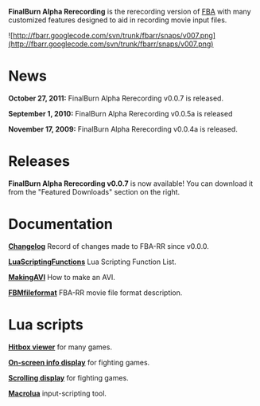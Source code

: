 **FinalBurn Alpha Rerecording** is the rerecording version of [FBA](http://www.barryharris.me.uk/index.php) with many customized features designed to aid in recording movie input files.

![http://fbarr.googlecode.com/svn/trunk/fbarr/snaps/v007.png](http://fbarr.googlecode.com/svn/trunk/fbarr/snaps/v007.png)

# News #
**October 27, 2011:** FinalBurn Alpha Rerecording v0.0.7 is released.

**September 1, 2010:** FinalBurn Alpha Rerecording v0.0.5a is released

**November 17, 2009:** FinalBurn Alpha Rerecording v0.0.4a is released.

# Releases #
**FinalBurn Alpha Rerecording v0.0.7** is now available! You can download it from the "Featured Downloads" section on the right.

# Documentation #
**[Changelog](Changelog.md)** 			Record of changes made to FBA-RR since v0.0.0.

**[LuaScriptingFunctions](LuaScriptingFunctions.md)**	Lua Scripting Function List.

**[MakingAVI](MakingAVI.md)** 			How to make an AVI.

**[FBMfileformat](FBMfileformat.md)** 		FBA-RR movie file format description.

# Lua scripts #
**[Hitbox viewer](http://code.google.com/p/mame-rr/wiki/Hitboxes)** for many games.

**[On-screen info display](http://code.google.com/p/mame-rr/wiki/FightingGameOSD)** for fighting games.

**[Scrolling display](http://fbarr.googlecode.com/files/ScrollingInputDisplay-v006.zip)** for fighting games.

**[Macrolua](http://code.google.com/p/macrolua/)** input-scripting tool.